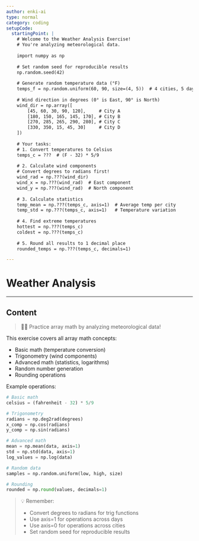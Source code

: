 ```yaml
---
author: enki-ai
type: normal
category: coding
setupCode:
  startingPoint: |
    # Welcome to the Weather Analysis Exercise!
    # You're analyzing meteorological data.
    
    import numpy as np
    
    # Set random seed for reproducible results
    np.random.seed(42)
    
    # Generate random temperature data (°F)
    temps_f = np.random.uniform(60, 90, size=(4, 5))  # 4 cities, 5 days
    
    # Wind direction in degrees (0° is East, 90° is North)
    wind_dir = np.array([
        [45, 60, 30, 90, 120],     # City A
        [180, 150, 165, 145, 170], # City B
        [270, 285, 265, 290, 280], # City C
        [330, 350, 15, 45, 30]     # City D
    ])
    
    # Your tasks:
    # 1. Convert temperatures to Celsius
    temps_c = ???  # (F - 32) * 5/9
    
    # 2. Calculate wind components
    # Convert degrees to radians first!
    wind_rad = np.???(wind_dir)
    wind_x = np.???(wind_rad)  # East component
    wind_y = np.???(wind_rad)  # North component
    
    # 3. Calculate statistics
    temp_mean = np.???(temps_c, axis=1)  # Average temp per city
    temp_std = np.???(temps_c, axis=1)   # Temperature variation
    
    # 4. Find extreme temperatures
    hottest = np.???(temps_c)
    coldest = np.???(temps_c)
    
    # 5. Round all results to 1 decimal place
    rounded_temps = np.???(temps_c, decimals=1)

---
```


# Weather Analysis

---

## Content

> 👩‍💻 Practice array math by analyzing meteorological data!

This exercise covers all array math concepts:
- Basic math (temperature conversion)
- Trigonometry (wind components)
- Advanced math (statistics, logarithms)
- Random number generation
- Rounding operations

Example operations:
```python
# Basic math
celsius = (fahrenheit - 32) * 5/9

# Trigonometry
radians = np.deg2rad(degrees)
x_comp = np.cos(radians)
y_comp = np.sin(radians)

# Advanced math
mean = np.mean(data, axis=1)
std = np.std(data, axis=1)
log_values = np.log(data)

# Random data
samples = np.random.uniform(low, high, size)

# Rounding
rounded = np.round(values, decimals=1)
```

> 💡 Remember:
>
> - Convert degrees to radians for trig functions
> - Use axis=1 for operations across days
> - Use axis=0 for operations across cities
> - Set random seed for reproducible results

